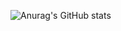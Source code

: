 ![Anurag's GitHub stats](https://github-readme-stats.vercel.app/api?username=Arya-A-Nair&show_icons=true&theme=dark)

<!--
**Arya-A-Nair/Arya-A-Nair** is a ✨ _special_ ✨ repository because its `README.md` (this file) appears on your GitHub profile.

Here are some ideas to get you started:

- 🔭 I’m currently working on ...
- 🌱 I’m currently learning ...
- 👯 I’m looking to collaborate on ...
- 🤔 I’m looking for help with ...
- 💬 Ask me about ...
- 📫 How to reach me: ...
- 😄 Pronouns: ...
- ⚡ Fun fact: ...
-->
